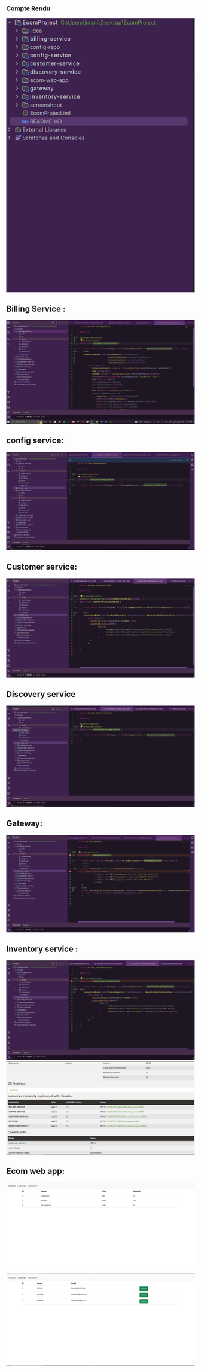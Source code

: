 <h3>Compte Rendu</h3>
<img src="Captures/Capture.png">
<h2>Billing Service :</h2>
<img src="Captures/Capture1.png">

<h2>config service:</h2>
<img src="Captures/Capture2.png">

<h2>Customer service:</h2>
<img src="Captures/Capture3.png">
<h2>Discovery service</h2>
<img src="Captures/Capture4.png">
<h2>Gateway:</h2>
<img src="Captures/Capture5.png">
<h2>Inventory service :</h2>
<img src="Captures/Capture6.png">
<img src="Captures/Capture9.png">

<h2>Ecom web app:</h2>
<img src="Captures/Capture7.png">
<img src="Captures/Capture8.png">

